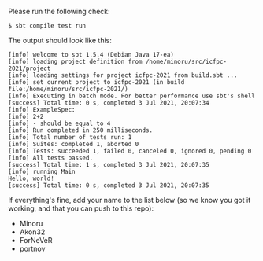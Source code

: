 Please run the following check:

```
$ sbt compile test run
```

The output should look like this:

```
[info] welcome to sbt 1.5.4 (Debian Java 17-ea)
[info] loading project definition from /home/minoru/src/icfpc-2021/project
[info] loading settings for project icfpc-2021 from build.sbt ...
[info] set current project to icfpc-2021 (in build file:/home/minoru/src/icfpc-2021/)
[info] Executing in batch mode. For better performance use sbt's shell
[success] Total time: 0 s, completed 3 Jul 2021, 20:07:34
[info] ExampleSpec:
[info] 2+2
[info] - should be equal to 4
[info] Run completed in 250 milliseconds.
[info] Total number of tests run: 1
[info] Suites: completed 1, aborted 0
[info] Tests: succeeded 1, failed 0, canceled 0, ignored 0, pending 0
[info] All tests passed.
[success] Total time: 1 s, completed 3 Jul 2021, 20:07:35
[info] running Main
Hello, world!
[success] Total time: 0 s, completed 3 Jul 2021, 20:07:35
```

If everything's fine, add your name to the list below (so we know you got it
working, and that you can push to this repo):

- Minoru
- Akon32
- ForNeVeR
- portnov

